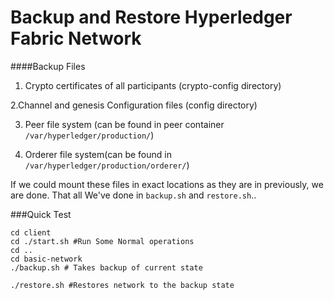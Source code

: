 # Backup and Restore Hyperledger Fabric Network

####Backup Files
1. Crypto certificates of all participants (crypto-config directory)

2.Channel and genesis Configuration files (config directory)

3. Peer file system (can be found in peer container ```/var/hyperledger/production/```)

4. Orderer file system(can be found in ```/var/hyperledger/production/orderer/```)


If we could mount these files in exact locations as they are in previously, we are done. That all We've done in ```backup.sh``` and ```restore.sh```..

###Quick Test

```
cd client 
cd ./start.sh #Run Some Normal operations
cd ..
cd basic-network
./backup.sh # Takes backup of current state

./restore.sh #Restores network to the backup state
```
